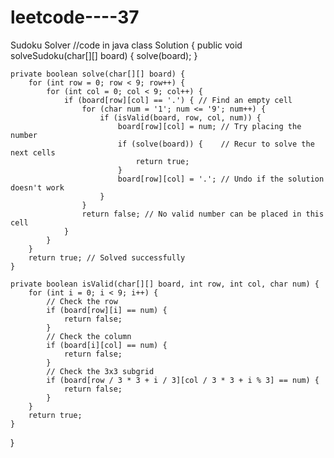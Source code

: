 # leetcode----37
Sudoku Solver
//code in java
class Solution {
    public void solveSudoku(char[][] board) {
        solve(board);
    }

    private boolean solve(char[][] board) {
        for (int row = 0; row < 9; row++) {
            for (int col = 0; col < 9; col++) {
                if (board[row][col] == '.') { // Find an empty cell
                    for (char num = '1'; num <= '9'; num++) {
                        if (isValid(board, row, col, num)) {
                            board[row][col] = num; // Try placing the number
                            if (solve(board)) {    // Recur to solve the next cells
                                return true;
                            }
                            board[row][col] = '.'; // Undo if the solution doesn't work
                        }
                    }
                    return false; // No valid number can be placed in this cell
                }
            }
        }
        return true; // Solved successfully
    }

    private boolean isValid(char[][] board, int row, int col, char num) {
        for (int i = 0; i < 9; i++) {
            // Check the row
            if (board[row][i] == num) {
                return false;
            }
            // Check the column
            if (board[i][col] == num) {
                return false;
            }
            // Check the 3x3 subgrid
            if (board[row / 3 * 3 + i / 3][col / 3 * 3 + i % 3] == num) {
                return false;
            }
        }
        return true;
    }
}

